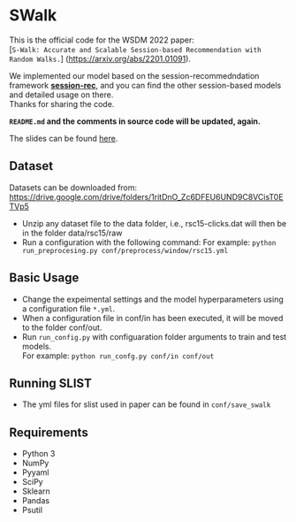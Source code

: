 # SWalk
This is the official code for the WSDM 2022 paper: <br>[`S-Walk: Accurate and Scalable Session-based Recommendation with Random Walks.`] (https://arxiv.org/abs/2201.01091).</br>


We implemented our model based on the session-recommedndation framework [**session-rec**](https://github.com/rn5l/session-rec), and you can find the other session-based models and detailed usage on there.</br> 
Thanks for sharing the code.

**`README.md` and the comments in source code will be updated, again.**

The slides can be found [here](https://drive.google.com/file/d/1qMBHALxZqH7b6g7kmlKdN6V21GeSrgDU/view?usp=sharing).

## Dataset
Datasets can be downloaded from: </br>
https://drive.google.com/drive/folders/1ritDnO_Zc6DFEU6UND9C8VCisT0ETVp5

- Unzip any dataset file to the data folder, i.e., rsc15-clicks.dat will then be in the folder data/rsc15/raw 
- Run a configuration with the following command:
For example: ```python run_preprocesing.py conf/preprocess/window/rsc15.yml```

## Basic Usage
- Change the expeimental settings and the model hyperparameters using a configuration file `*.yml`. </br>
- When a configuration file in conf/in has been executed, it will be moved to the folder conf/out.
- Run `run_config.py` with configuaration folder arguments to train and test models. </br>
For example: ```python run_confg.py conf/in conf/out```

## Running SLIST
- The yml files for slist used in paper can be found in `conf/save_swalk`

## Requirements
- Python 3
- NumPy
- Pyyaml
- SciPy
- Sklearn
- Pandas
- Psutil

<!--
## Citation
Please cite our papaer:
```
@inproceedings{}
```
-->
